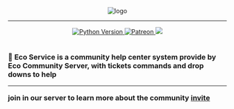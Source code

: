 <div align="center" dir="auto">
  <img src="https://i.postimg.cc/7LQ35kT2/ecoservice-banner.png" alt="logo">
</div>
  <hr>
 <div align="center" dir="auto">
  <a href="https://www.python.org/downloads/release/python-3910" rel="nofollow" target="_blank">
  <img src="https://img.shields.io/badge/Python-3776AB?style=for-the-badge&logo=python&logoColor=white" alt="Python Version">
  </a>
  <a href="https://www.patreon.com/EcoBot791/membership" rel="nofollow" target="_blank">
  <img src="https://img.shields.io/badge/-PATREON-FFF?style=for-the-badge&logo=patreon" alt="Patreon">
  </a>
  <a href="https://discord.com/invite/vuz6R2zPq6" target="_blank">
  <img src="https://img.shields.io/discord/941388532734361640?color=%237289DA&style=for-the-badge">
  </a>
  
 </div>
<br>
<h3 dir="auto">
🤖 <b>Eco Service is a community help center system provide by Eco Community Server, with tickets commands and drop downs to help </b>
<hr>
<b>join in our server to learn more about the community <a href="https://discord.com/invite/vuz6R2zPq6">invite</a></b>